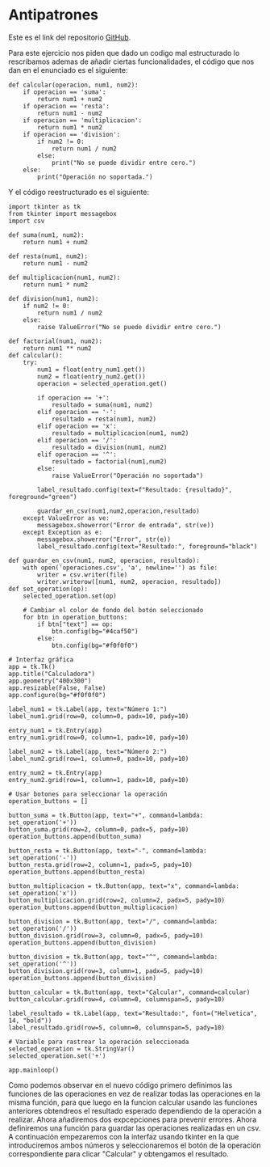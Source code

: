 # Antipatrones
Este es el link del repositorio [GitHub](https://github.com/alexlomu/Antipatrones).

Para este ejercicio nos piden que dado un codigo mal estructurado lo rescribamos ademas de añadir ciertas funcionalidades, el código que nos dan en el enunciado es el siguiente:

```
def calcular(operacion, num1, num2):
    if operacion == 'suma':
        return num1 + num2
    if operacion == 'resta':
        return num1 - num2
    if operacion == 'multiplicacion':
        return num1 * num2
    if operacion == 'division':
        if num2 != 0:
            return num1 / num2
        else:
            print("No se puede dividir entre cero.")
    else:
        print("Operación no soportada.")
```

Y el código reestructurado es el siguiente:

```
import tkinter as tk
from tkinter import messagebox
import csv

def suma(num1, num2):
    return num1 + num2

def resta(num1, num2):
    return num1 - num2

def multiplicacion(num1, num2):
    return num1 * num2

def division(num1, num2):
    if num2 != 0:
        return num1 / num2
    else:
        raise ValueError("No se puede dividir entre cero.")

def factorial(num1, num2):
    return num1 ** num2
def calcular():
    try:
        num1 = float(entry_num1.get())
        num2 = float(entry_num2.get())
        operacion = selected_operation.get()

        if operacion == '+':
            resultado = suma(num1, num2)
        elif operacion == '-':
            resultado = resta(num1, num2)
        elif operacion == 'x':
            resultado = multiplicacion(num1, num2)
        elif operacion == '/':
            resultado = division(num1, num2)
        elif operacion == '^':
            resultado = factorial(num1,num2)
        else:
            raise ValueError("Operación no soportada")

        label_resultado.config(text=f"Resultado: {resultado}", foreground="green")

        guardar_en_csv(num1,num2,operacion,resultado)
    except ValueError as ve:
        messagebox.showerror("Error de entrada", str(ve))
    except Exception as e:
        messagebox.showerror("Error", str(e))
        label_resultado.config(text="Resultado:", foreground="black")

def guardar_en_csv(num1, num2, operacion, resultado):
    with open('operaciones.csv', 'a', newline='') as file:
        writer = csv.writer(file)
        writer.writerow([num1, num2, operacion, resultado])
def set_operation(op):
    selected_operation.set(op)

    # Cambiar el color de fondo del botón seleccionado
    for btn in operation_buttons:
        if btn["text"] == op:
            btn.config(bg="#4caf50")
        else:
            btn.config(bg="#f0f0f0")

# Interfaz gráfica
app = tk.Tk()
app.title("Calculadora")
app.geometry("400x300")
app.resizable(False, False)
app.configure(bg="#f0f0f0")

label_num1 = tk.Label(app, text="Número 1:")
label_num1.grid(row=0, column=0, padx=10, pady=10)

entry_num1 = tk.Entry(app)
entry_num1.grid(row=0, column=1, padx=10, pady=10)

label_num2 = tk.Label(app, text="Número 2:")
label_num2.grid(row=1, column=0, padx=10, pady=10)

entry_num2 = tk.Entry(app)
entry_num2.grid(row=1, column=1, padx=10, pady=10)

# Usar botones para seleccionar la operación
operation_buttons = []

button_suma = tk.Button(app, text="+", command=lambda: set_operation('+'))
button_suma.grid(row=2, column=0, padx=5, pady=10) 
operation_buttons.append(button_suma)

button_resta = tk.Button(app, text="-", command=lambda: set_operation('-'))
button_resta.grid(row=2, column=1, padx=5, pady=10)
operation_buttons.append(button_resta)

button_multiplicacion = tk.Button(app, text="x", command=lambda: set_operation('x'))
button_multiplicacion.grid(row=2, column=2, padx=5, pady=10)
operation_buttons.append(button_multiplicacion)

button_division = tk.Button(app, text="/", command=lambda: set_operation('/'))
button_division.grid(row=3, column=0, padx=5, pady=10)
operation_buttons.append(button_division)

button_division = tk.Button(app, text="^", command=lambda: set_operation('^'))
button_division.grid(row=3, column=1, padx=5, pady=10)
operation_buttons.append(button_division)

button_calcular = tk.Button(app, text="Calcular", command=calcular)
button_calcular.grid(row=4, column=0, columnspan=5, pady=10)

label_resultado = tk.Label(app, text="Resultado:", font=("Helvetica", 14, "bold"))
label_resultado.grid(row=5, column=0, columnspan=5, pady=10)

# Variable para rastrear la operación seleccionada
selected_operation = tk.StringVar()
selected_operation.set('+')

app.mainloop()
```
Como podemos observar en el nuevo código primero definimos las funciones de las operaciones en vez de realizar todas las operaciones en la misma función, para que luego en la funcion calcular usando las funciones anteriores obtendreos el resultado esperado dependiendo de la operación a realizar. Ahora añadiremos dos expcepciones para prevenir errores. Ahora definiremos una función para guardar las operaciones realizadas en un csv.
A continuación empezaremos con la interfaz usando tkinter en la que introduciremos ambos números y seleccionaremos el botón de la operación correspondiente para clicar "Calcular" y obtengamos el resultado.
